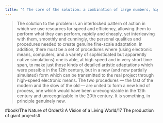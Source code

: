 ```yaml
---
title: "4 The core of the solution: a combination of large numbers, high speed, minute adaptations, craft, and cost control"
---
```


> The solution to the problem is an interlocked pattern of action in which we use resources for speed and efficiency, allowing them to perform what they can perform, rapidly and cheaply, yet interleaving with them, smoothly and cunningly, the personal qualities and procedures needed to create genuine fine-scale adaptation. In addition, there must be a set of procedures where (using electronic means, computers, and a variety of sophisticated but apparently native simulations) one is able, at high speed and in very short time span, to make just those kinds of detailed artistic adaptations which were possible in the 12th century, but in a new (and now partially simulated) form which can be transmitted to the real project through high-speed electronic means. The two procedures — the fast of the modern and the slow of the old — are united to form a new kind of process, one which would have been unrecognizable in the 12th century and unrecognizable in the 20th century. It is something, in principle genuinely new.  

#book/The Nature of Order/3 A Vision of a Living World/17 The production of giant projects#
